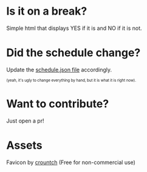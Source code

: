 # Is it on a break?
Simple html that displays YES if it is and NO if it is not.

# Did the schedule change?
Update the [schedule.json file](schedule.json) accordingly.

<sup><sub>(yeah, it's ugly to change everything by hand, but it is what it is right now).</sub></sup>

# Want to contribute?
Just open a pr!

# Assets
Favicon by [crountch](https://www.deviantart.com/crountch) (Free for non-commercial use)